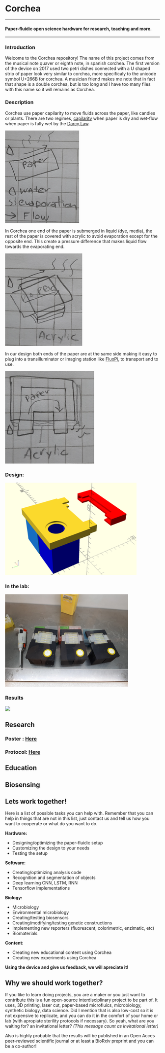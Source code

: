 # Corchea
---
#### Paper-fluidic open science hardware for research, teaching and more.
---
### Introduction
Welcome to the Corchea repository! The name of this project comes from the musical note quaver or eighth note, in spanish corchea. The first version of the device on 2017 used two petri dishes connected with a U shaped strip of paper look very similar to corchea, more specificaly to  the unicode symbol U+266B for corchea. A musician friend makes me note that in fact that shape is a double corchea, but is too long and I have too many files with this name so it will remains as Corchea. 

### Description
Corchea use paper capilarity to move fluids across the paper, like candles or plants. There are two regimes, [capilarity](https://en.wikipedia.org/wiki/Capillary_action) when paper is dry and wet-flow when paper is fully wet by the [Darcy Law](https://en.wikipedia.org/wiki/Darcy%27s_law). 

<img src="https://github.com/Open-Hardware-Leaders/Corchea/blob/master/images/Corchea_BE1.png" height="300" />

In Corchea one end of the paper is submerged in liquid (dye, media), the rest of the paper is covered with acrylic to avoid evaporation except for the opposite end. This create a pressure difference that makes liquid flow towards the evaporating end.

<img src="https://github.com/Open-Hardware-Leaders/Corchea/blob/master/images/Corchea_BE2.png" height="300" />

In our design both ends of the paper are at the same side making it easy to plug into a transilluminator or imaging station like [FluoPi](https://github.com/SynBioUC/FluoPi), to transport and to use.

<img src="https://github.com/Open-Hardware-Leaders/Corchea/blob/master/images/Corchea_BE3.png" height="300" />

### Design: 
<img src="https://github.com/Open-Hardware-Leaders/Corchea/blob/master/images/Corchea%20design.png" height="300" />

### In the lab: 
<img src="https://github.com/Open-Hardware-Leaders/Corchea/blob/master/images/Corchea%20in%20lab.jpg" height="300" />

### Results
<img src="https://media.giphy.com/media/L1Vt24XH6mpyPsZjr8/giphy.gif" height="300" />

## Research
### Poster : [Here](https://www.researchgate.net/publication/334523532_Open-Source_Paper-Fluidic_Device_for_Bacterial_Culture_Communication_and_Biocomputing)
### Protocol: [Here](https://www.protocols.io/view/corchea-paper-based-microfluidic-device-vtwe6pe)

## Education

## Biosensing
## Lets work together!
Here is a list of possible tasks you can help with. Remember that you can help in things that are not in this list, just contact us and tell us how you want to cooperate or what do you want to do.

**Hardware:**
- Designing/optimizing the paper-fluidic setup
- Customizing the design to your needs
- Testing the setup

**Software:**
- Creating/optimizing analysis code
- Recognition and segmentation of objects
- Deep learning CNN, LSTM, RNN
- Tensorflow implementations

**Biology:**
- Microbiology
- Environmental microbiology
- Creating/testing biosensors
- Creating/modifying/testing genetic constructions
- Implementing new reporters (fluorescent, colorimetric, enzimatic, etc)
- Biomaterials

**Content:**
- Creating new educational content using Corchea
- Creating new experiments using Corchea

**Using the device and give us feedback, we will apreciate it!**

## Why we should work together?
If you like to learn doing projects, you are a maker or you just want to contribute this is a fun open-source interdisciplinary project to be part of. It uses, 3D printing, laser cut, paper-based microfluics, microbiology, synthetic biology, data science. Did I mention that is also low-cost so it is not expensive to replicate, and you can do it in the comfort of your home or lab (with apropiate sterility protocols if necessary). So yeah, what are you waiting for? an invitational letter?
*(This message count as invitational letter)*

Also is highly probable that the results  will be published in an Open Acces peer-reviewed scientific journal or at least a BioRxiv preprint and you can be a co-author!
